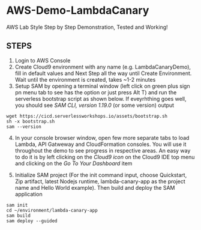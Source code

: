 # AWS-Demo-LambdaCanary
AWS Lab Style Step by Step Demonstration, Tested and Working!

## STEPS

1. Login to AWS Console
2. Create Cloud9 environment with any name (e.g. LambdaCanaryDemo), fill in default values and Next Step all the way until Create Environment. Wait until the environment is created, takes ~1-2 minutes
3. Setup SAM by opening a terminal window (left click on green plus sign pn menu tab to see has the option or just press Alt T) and run the serverless bootstrap script as shown below. If eveyrhthing goes well, you should see _SAM CLI, version 1.19.0_ (or some version) output

```
wget https://cicd.serverlessworkshops.io/assets/bootstrap.sh
sh -x bootstrap.sh
sam --version
```

4. In your console browser window, open few more separate tabs to load Lambda, API Gatweway and CloudFormation consoles. You will use it throughout the demo to see progress in respective areas. An easy way to do it is by left clicking on the _Cloud9 icon_ on the Cloud9 IDE top menu and clicking on the _Go To Your Dashboard_ item

5. Initialize SAM project (For the init command input, choose Quickstart, Zip artifact, latest Nodejs runtime, lambda-canary-app as the project name and Hello World example). Then build and deploy the SAM application

```
sam init
cd ~/environment/lambda-canary-app
sam build
sam deploy --guided
```
